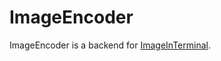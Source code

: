 # ImageEncoder

ImageEncoder is a backend for [ImageInTerminal](https://github.com/JuliaImages/ImageInTerminal.jl).
